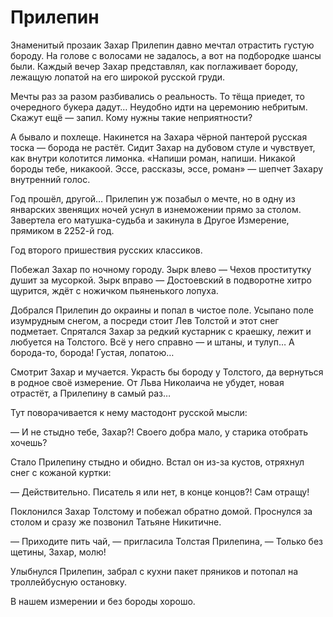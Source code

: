 # Прилепин

Знаменитый прозаик Захар Прилепин давно мечтал отрастить густую бороду. На голове с волосами не задалось, а вот на подбородке шансы были. Каждый вечер Захар представлял, как поглаживает бороду, лежащую лопатой на его широкой русской груди.

Мечты раз за разом разбивались о реальность. То тёща приедет, то очередного букера дадут… Неудобно идти на церемонию небритым. Скажут ещё — запил. Кому нужны такие неприятности?

А бывало и похлеще. Накинется на Захара чёрной пантерой русская тоска — борода не растёт. Сидит Захар на дубовом стуле и чувствует, как внутри колотится лимонка. «Напиши роман, напиши. Никакой бороды тебе, никакоой. Эссе, рассказы, эссе, роман» — шепчет Захару внутренний голос. 

Год прошёл, другой… Прилепин уж позабыл о мечте, но в одну из январских звенящих ночей уснул в изнеможении прямо за столом. Завертела его матушка-судьба и закинула в Другое Измерение, прямиком в 2252-й год.

Год второго пришествия русских классиков.

Побежал Захар по ночному городу. Зырк влево — Чехов проститутку душит за мусоркой. Зырк вправо — Достоевский в подворотне хитро щурится, ждёт с ножичком пьяненького лопуха.

Добрался Прилепин до окраины и попал в чистое поле. Усыпано поле изумрудным снегом, а посреди стоит Лев Толстой и этот снег подметает. Спрятался Захар за редкий кустарник с краешку, лежит и любуется на Толстого. Всё у него справно — и штаны, и тулуп… А борода-то, борода! Густая, лопатою…

Смотрит Захар и мучается. Украсть бы бороду у Толстого, да вернуться в родное своё измерение. От Льва Николаича не убудет, новая отрастёт, а Прилепину в самый раз…

Тут поворачивается к нему мастодонт русской мысли:

— И не стыдно тебе, Захар?! Своего добра мало, у старика отобрать хочешь?

Стало Прилепину стыдно и обидно. Встал он из-за кустов, отряхнул снег с кожаной куртки:

— Действительно. Писатель я или нет, в конце концов?! Сам отращу!

Поклонился Захар Толстому и побежал обратно домой. Проснулся за столом и сразу же позвонил Татьяне Никитичне. 

— Приходите пить чай, — пригласила Толстая Прилепина, — Только без щетины, Захар, молю!

Улыбнулся Прилепин, забрал с кухни пакет пряников и потопал на троллейбусную остановку.

В нашем измерении и без бороды хорошо.
